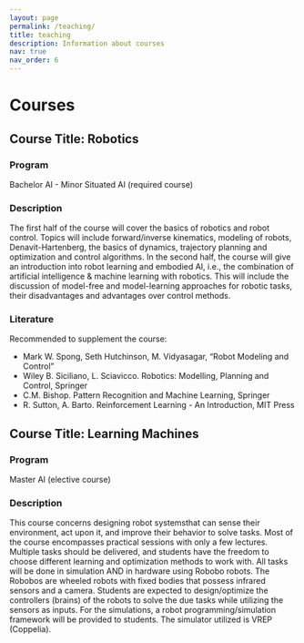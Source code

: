 ```yaml
---
layout: page
permalink: /teaching/
title: teaching
description: Information about courses
nav: true
nav_order: 6
---
```


# Courses

## Course Title: Robotics
### Program
Bachelor AI - Minor Situated AI (required course)

### Description
The first half of the course will cover the basics of robotics and robot control. Topics will include forward/inverse kinematics, modeling of robots, Denavit-Hartenberg, the basics of dynamics, trajectory planning and optimization and control algorithms. In the second half, the course will give an introduction into robot learning and embodied AI, i.e., the combination of artificial intelligence & machine learning with robotics. This will include the discussion of model-free and model-learning approaches for robotic tasks, their disadvantages and advantages over control methods.

### Literature
Recommended to supplement the course:
 - Mark W. Spong, Seth Hutchinson, M. Vidyasagar, “Robot Modeling and Control”
 - Wiley B. Siciliano, L. Sciavicco. Robotics: Modelling, Planning and Control, Springer
 - C.M. Bishop. Pattern Recognition and Machine Learning, Springer
 - R. Sutton, A. Barto. Reinforcement Learning - An Introduction, MIT Press

## Course Title: Learning Machines
### Program
Master AI (elective course)

### Description
This course concerns designing robot systemsthat can sense their environment, act upon it, and improve their behavior to solve tasks. Most of the course encompasses practical sessions with only a few lectures. Multiple tasks should be delivered, and students have the freedom to choose different learning and optimization methods to work with. All tasks will be done in simulation AND in hardware using Robobo robots. The Robobos are wheeled robots with fixed bodies that possess infrared sensors and a camera. Students are expected to design/optimize the controllers (brains) of the robots to solve the due tasks while utilizing the sensors as inputs. For the simulations, a robot programming/simulation framework will be provided to students. The simulator utilized is VREP (Coppelia).
